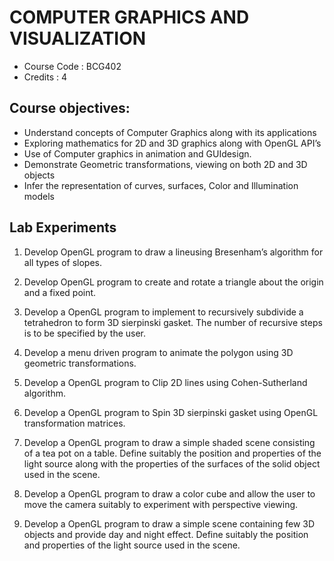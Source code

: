 # COMPUTER GRAPHICS AND VISUALIZATION 
- Course Code : BCG402
- Credits : 4

## Course objectives:
* Understand concepts of Computer Graphics along with its applications
* Exploring mathematics for 2D and 3D graphics along with OpenGL API’s
* Use of Computer graphics in animation and GUIdesign.
* Demonstrate Geometric transformations, viewing on both 2D and 3D objects
* Infer the representation of curves, surfaces, Color and Illumination models

## Lab Experiments

1. Develop OpenGL program to draw a lineusing Bresenham’s algorithm for all types of slopes. 

2. Develop OpenGL program to create and rotate a triangle about the origin and a fixed point.

3. Develop a OpenGL program to implement to recursively subdivide a tetrahedron to form 3D sierpinski gasket. The number of recursive steps is to be specified by the user.

4. Develop a menu driven program to animate the polygon using 3D geometric transformations.

5. Develop a OpenGL program to Clip 2D lines using Cohen-Sutherland algorithm.

6. Develop a OpenGL program to Spin 3D sierpinski gasket using OpenGL transformation matrices.

7. Develop a OpenGL program to draw a simple shaded scene consisting of a tea pot on a table. Define
suitably the position and properties of the light source along with the properties of the surfaces of the
solid object used in the scene.

8. Develop a OpenGL program to draw a color cube and allow the user to move the camera suitably to
experiment with perspective viewing.

9. Develop a OpenGL program to draw a simple scene containing few 3D objects and provide day and night
effect. Define suitably the position and properties of the light source used in the scene.
